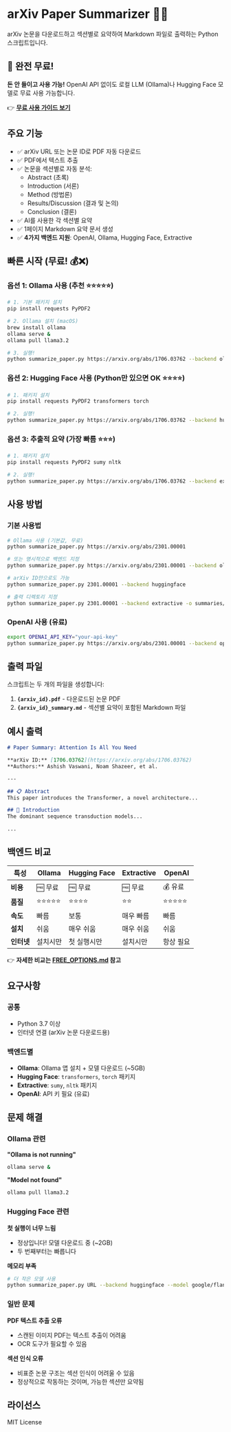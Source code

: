 # arXiv Paper Summarizer 📄✨

arXiv 논문을 다운로드하고 섹션별로 요약하여 Markdown 파일로 출력하는 Python 스크립트입니다.

## 🎉 완전 무료! 

**돈 안 들이고 사용 가능!** OpenAI API 없이도 로컬 LLM (Ollama)나 Hugging Face 모델로 무료 사용 가능합니다.

👉 **[무료 사용 가이드 보기](FREE_OPTIONS.md)**

## 주요 기능

- ✅ arXiv URL 또는 논문 ID로 PDF 자동 다운로드
- ✅ PDF에서 텍스트 추출
- ✅ 논문을 섹션별로 자동 분석:
  - Abstract (초록)
  - Introduction (서론)
  - Method (방법론)
  - Results/Discussion (결과 및 논의)
  - Conclusion (결론)
- ✅ AI를 사용한 각 섹션별 요약
- ✅ 1페이지 Markdown 요약 문서 생성
- ✅ **4가지 백엔드 지원**: OpenAI, Ollama, Hugging Face, Extractive

## 빠른 시작 (무료! 💰❌)

### 옵션 1: Ollama 사용 (추천 ⭐⭐⭐⭐⭐)

```bash
# 1. 기본 패키지 설치
pip install requests PyPDF2

# 2. Ollama 설치 (macOS)
brew install ollama
ollama serve &
ollama pull llama3.2

# 3. 실행!
python summarize_paper.py https://arxiv.org/abs/1706.03762 --backend ollama
```

### 옵션 2: Hugging Face 사용 (Python만 있으면 OK ⭐⭐⭐⭐)

```bash
# 1. 패키지 설치
pip install requests PyPDF2 transformers torch

# 2. 실행!
python summarize_paper.py https://arxiv.org/abs/1706.03762 --backend huggingface
```

### 옵션 3: 추출적 요약 (가장 빠름 ⭐⭐⭐)

```bash
# 1. 패키지 설치
pip install requests PyPDF2 sumy nltk

# 2. 실행!
python summarize_paper.py https://arxiv.org/abs/1706.03762 --backend extractive
```

## 사용 방법

### 기본 사용법

```bash
# Ollama 사용 (기본값, 무료)
python summarize_paper.py https://arxiv.org/abs/2301.00001

# 또는 명시적으로 백엔드 지정
python summarize_paper.py https://arxiv.org/abs/2301.00001 --backend ollama

# arXiv ID만으로도 가능
python summarize_paper.py 2301.00001 --backend huggingface

# 출력 디렉토리 지정
python summarize_paper.py 2301.00001 --backend extractive -o summaries/
```

### OpenAI 사용 (유료)

```bash
export OPENAI_API_KEY="your-api-key"
python summarize_paper.py https://arxiv.org/abs/2301.00001 --backend openai
```

## 출력 파일

스크립트는 두 개의 파일을 생성합니다:

1. **`{arxiv_id}.pdf`** - 다운로드된 논문 PDF
2. **`{arxiv_id}_summary.md`** - 섹션별 요약이 포함된 Markdown 파일

## 예시 출력

```markdown
# Paper Summary: Attention Is All You Need

**arXiv ID:** [1706.03762](https://arxiv.org/abs/1706.03762)  
**Authors:** Ashish Vaswani, Noam Shazeer, et al.  

---

## 📋 Abstract
This paper introduces the Transformer, a novel architecture...

## 🎯 Introduction
The dominant sequence transduction models...

...
```

## 백엔드 비교

| 특성 | Ollama | Hugging Face | Extractive | OpenAI |
|------|--------|--------------|------------|--------|
| **비용** | 🆓 무료 | 🆓 무료 | 🆓 무료 | 💰 유료 |
| **품질** | ⭐⭐⭐⭐⭐ | ⭐⭐⭐⭐ | ⭐⭐ | ⭐⭐⭐⭐⭐ |
| **속도** | 빠름 | 보통 | 매우 빠름 | 빠름 |
| **설치** | 쉬움 | 매우 쉬움 | 매우 쉬움 | 쉬움 |
| **인터넷** | 설치시만 | 첫 실행시만 | 설치시만 | 항상 필요 |

👉 **자세한 비교는 [FREE_OPTIONS.md](FREE_OPTIONS.md) 참고**

## 요구사항

### 공통
- Python 3.7 이상
- 인터넷 연결 (arXiv 논문 다운로드용)

### 백엔드별
- **Ollama**: Ollama 앱 설치 + 모델 다운로드 (~5GB)
- **Hugging Face**: `transformers`, `torch` 패키지
- **Extractive**: `sumy`, `nltk` 패키지  
- **OpenAI**: API 키 필요 (유료)

## 문제 해결

### Ollama 관련

**"Ollama is not running"**
```bash
ollama serve &
```

**"Model not found"**
```bash
ollama pull llama3.2
```

### Hugging Face 관련

**첫 실행이 너무 느림**
- 정상입니다! 모델 다운로드 중 (~2GB)
- 두 번째부터는 빠릅니다

**메모리 부족**
```bash
# 더 작은 모델 사용
python summarize_paper.py URL --backend huggingface --model google/flan-t5-base
```

### 일반 문제

**PDF 텍스트 추출 오류**
- 스캔된 이미지 PDF는 텍스트 추출이 어려움
- OCR 도구가 필요할 수 있음

**섹션 인식 오류**
- 비표준 논문 구조는 섹션 인식이 어려울 수 있음
- 정상적으로 작동하는 것이며, 가능한 섹션만 요약됨

## 라이선스

MIT License

